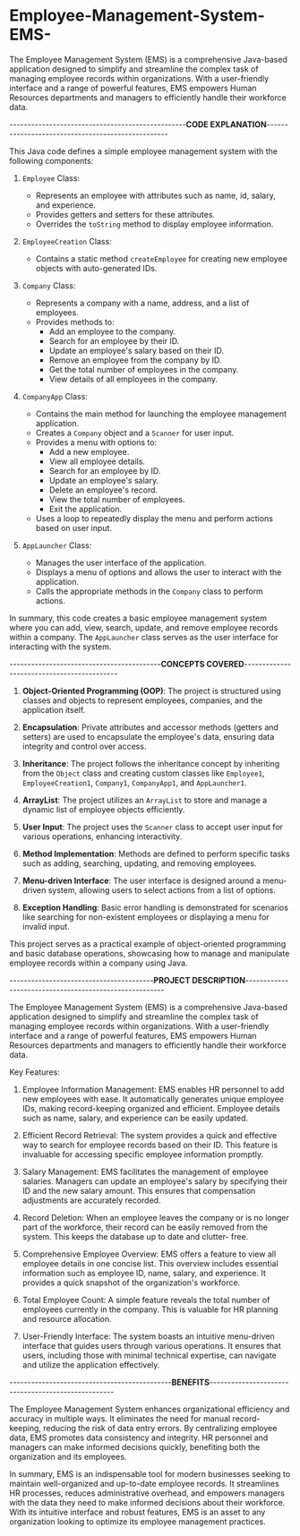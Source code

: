 # Employee-Management-System-EMS-
The Employee Management System (EMS) is a comprehensive Java-based application designed to simplify and streamline the complex task of managing employee records within organizations. With a user-friendly interface and a range of powerful features, EMS empowers Human Resources departments and managers to efficiently handle their workforce data.


-------------------------------------------------**CODE EXPLANATION**--------------------------------------------------


This Java code defines a simple employee management system with the following components:

1. `Employee` Class:
   - Represents an employee with attributes such as name, id, salary, and experience.
   - Provides getters and setters for these attributes.
   - Overrides the `toString` method to display employee information.

2. `EmployeeCreation` Class:
   - Contains a static method `createEmployee` for creating new employee objects with auto-generated IDs.

3. `Company` Class:
   - Represents a company with a name, address, and a list of employees.
   - Provides methods to:
     - Add an employee to the company.
     - Search for an employee by their ID.
     - Update an employee's salary based on their ID.
     - Remove an employee from the company by ID.
     - Get the total number of employees in the company.
     - View details of all employees in the company.

4. `CompanyApp` Class:
   - Contains the main method for launching the employee management application.
   - Creates a `Company` object and a `Scanner` for user input.
   - Provides a menu with options to:
     - Add a new employee.
     - View all employee details.
     - Search for an employee by ID.
     - Update an employee's salary.
     - Delete an employee's record.
     - View the total number of employees.
     - Exit the application.
   - Uses a loop to repeatedly display the menu and perform actions based on user input.

5. `AppLauncher` Class:
   - Manages the user interface of the application.
   - Displays a menu of options and allows the user to interact with the application.
   - Calls the appropriate methods in the `Company` class to perform actions.

In summary, this code creates a basic employee management system where you can add, view, search, update, and remove employee records within a company. The `AppLauncher` class serves as the user interface for interacting with the system.

------------------------------------------**CONCEPTS COVERED**-------------------------------------------

1. **Object-Oriented Programming (OOP)**: The project is structured using classes and objects to represent employees, companies, and the application itself.

2. **Encapsulation**: Private attributes and accessor methods (getters and setters) are used to encapsulate the employee's data, ensuring data integrity and control over access.

3. **Inheritance**: The project follows the inheritance concept by inheriting from the `Object` class and creating custom classes like `Employee1`, `EmployeeCreation1`, `Company1`, `CompanyApp1`, 
                     and `AppLauncher1`.

4. **ArrayList**: The project utilizes an `ArrayList` to store and manage a dynamic list of employee objects efficiently.

5. **User Input**: The project uses the `Scanner` class to accept user input for various operations, enhancing interactivity.

6. **Method Implementation**: Methods are defined to perform specific tasks such as adding, searching, updating, and removing employees.

7. **Menu-driven Interface**: The user interface is designed around a menu-driven system, allowing users to select actions from a list of options.

8. **Exception Handling**: Basic error handling is demonstrated for scenarios like searching for non-existent employees or displaying a menu for invalid input.

This project serves as a practical example of object-oriented programming and basic database operations, showcasing how to manage and manipulate employee records within a company using Java.


----------------------------------------**PROJECT DESCRIPTION**-------------------------------------------------------

The Employee Management System (EMS) is a comprehensive Java-based application designed to simplify and streamline the complex task of managing employee records within organizations. With a user-friendly interface and a range of powerful features, EMS empowers Human Resources departments and managers to efficiently handle their workforce data.

Key Features:

1. Employee Information Management: EMS enables HR personnel to add new employees with ease. It automatically generates unique employee IDs, making record-keeping organized and efficient. Employee 
   details such as name, salary, and experience can be easily updated.

2. Efficient Record Retrieval: The system provides a quick and effective way to search for employee records based on their ID. This feature is invaluable for accessing specific employee 
   information promptly.

3. Salary Management: EMS facilitates the management of employee salaries. Managers can update an employee's salary by specifying their ID and the new salary amount. This ensures that compensation 
   adjustments are accurately recorded.

4. Record Deletion: When an employee leaves the company or is no longer part of the workforce, their record can be easily removed from the system. This keeps the database up to date and clutter- 
   free.

5. Comprehensive Employee Overview: EMS offers a feature to view all employee details in one concise list. This overview includes essential information such as employee ID, name, salary, and 
   experience. It provides a quick snapshot of the organization's workforce.

6. Total Employee Count: A simple feature reveals the total number of employees currently in the company. This is valuable for HR planning and resource allocation.

7. User-Friendly Interface: The system boasts an intuitive menu-driven interface that guides users through various operations. It ensures that users, including those with minimal technical 
   expertise, can navigate and utilize the application effectively.

---------------------------------------------**BENEFITS**---------------------------------------------------

The Employee Management System enhances organizational efficiency and accuracy in multiple ways. It eliminates the need for manual record-keeping, reducing the risk of data entry errors. By centralizing employee data, EMS promotes data consistency and integrity. HR personnel and managers can make informed decisions quickly, benefiting both the organization and its employees.

In summary, EMS is an indispensable tool for modern businesses seeking to maintain well-organized and up-to-date employee records. It streamlines HR processes, reduces administrative overhead, and empowers managers with the data they need to make informed decisions about their workforce. With its intuitive interface and robust features, EMS is an asset to any organization looking to optimize its employee management practices.





